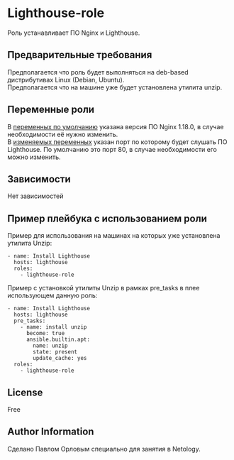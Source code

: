 Lighthouse-role
=========

Роль устанавливает ПО Nginx и Lighthouse.

Предварительные требования
------------

Предполагается что роль будет выполняться на deb-based дистрибутивах Linux (Debian, Ubuntu).  
Предполагается что на машине уже будет установлена утилита unzip.

Переменные роли
--------------

В [переменных по умолчанию](./defaults/main.yml) указана версия ПО Nginx 1.18.0, в случае необходимости её нужно изменить.  
В [изменяемых переменных](./defaults/main.yml) указан порт по которому будет слушать ПО Lighthouse. По умолчанию это порт 80, в случае необходимости его можно изменить.

Зависимости
------------

Нет зависимостей

Пример плейбука с использованием роли
----------------
Пример для использования на машинах на которых уже установлена утилита Unzip:
```
- name: Install Lighthouse
  hosts: lighthouse
  roles:
    - lighthouse-role
```

Пример с установкой утилиты Unzip в рамках pre_tasks в плее использующем данную роль:
```
- name: Install Lighthouse
  hosts: lighthouse
  pre_tasks:
    - name: install unzip
      become: true
      ansible.builtin.apt:
        name: unzip
        state: present
        update_cache: yes
  roles:
    - lighthouse-role
```

License
-------

Free

Author Information
------------------

Сделано Павлом Орловым специально для занятия в Netology.
